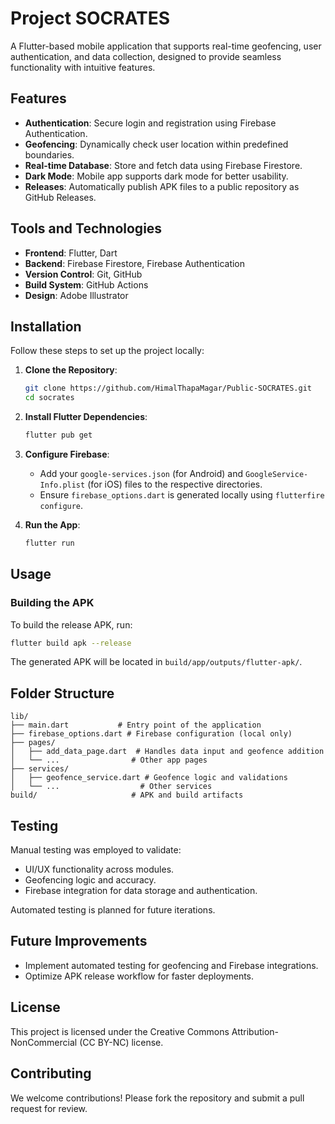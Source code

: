 # Project SOCRATES

A Flutter-based mobile application that supports real-time geofencing, user authentication, and data collection, designed to provide seamless functionality with intuitive features.

## Features

- **Authentication**: Secure login and registration using Firebase Authentication.
- **Geofencing**: Dynamically check user location within predefined boundaries.
- **Real-time Database**: Store and fetch data using Firebase Firestore.
- **Dark Mode**: Mobile app supports dark mode for better usability.
- **Releases**: Automatically publish APK files to a public repository as GitHub Releases.

## Tools and Technologies

- **Frontend**: Flutter, Dart
- **Backend**: Firebase Firestore, Firebase Authentication
- **Version Control**: Git, GitHub
- **Build System**: GitHub Actions
- **Design**: Adobe Illustrator

## Installation

Follow these steps to set up the project locally:

1. **Clone the Repository**:
   ```bash
   git clone https://github.com/HimalThapaMagar/Public-SOCRATES.git
   cd socrates
   ```

2. **Install Flutter Dependencies**:
   ```bash
   flutter pub get
   ```

3. **Configure Firebase**:
   - Add your `google-services.json` (for Android) and `GoogleService-Info.plist` (for iOS) files to the respective directories.
   - Ensure `firebase_options.dart` is generated locally using `flutterfire configure`.

4. **Run the App**:
   ```bash
   flutter run
   ```

## Usage

### Building the APK

To build the release APK, run:
```bash
flutter build apk --release
```
The generated APK will be located in `build/app/outputs/flutter-apk/`.


## Folder Structure

```plaintext
lib/
├── main.dart           # Entry point of the application
├── firebase_options.dart # Firebase configuration (local only)
├── pages/
│   ├── add_data_page.dart  # Handles data input and geofence addition
│   └── ...                # Other app pages
├── services/
│   ├── geofence_service.dart # Geofence logic and validations
│   └── ...                  # Other services
build/                     # APK and build artifacts
``` 

## Testing

Manual testing was employed to validate:
- UI/UX functionality across modules.
- Geofencing logic and accuracy.
- Firebase integration for data storage and authentication.

Automated testing is planned for future iterations.

## Future Improvements

- Implement automated testing for geofencing and Firebase integrations.
- Optimize APK release workflow for faster deployments.

## License

This project is licensed under the Creative Commons Attribution-NonCommercial (CC BY-NC) license.

## Contributing

We welcome contributions! Please fork the repository and submit a pull request for review.
